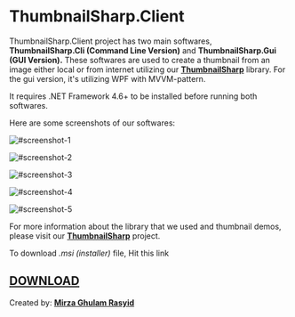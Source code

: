 # ThumbnailSharp.Client
ThumbnailSharp.Client project has two main softwares, **ThumbnailSharp.Cli (Command Line Version)** and **ThumbnailSharp.Gui (GUI Version).** These softwares are used to create a thumbnail from an image either local or from internet utilizing our **[ThumbnailSharp](https://github.com/mirzaevolution/ThumbnailSharp)** library. For the gui version, it's utilizing WPF with MVVM-pattern. 

It requires .NET Framework 4.6+ to be installed before running both softwares.

Here are some screenshots of our softwares:

![#screenshot-1](https://raw.githubusercontent.com/mirzaevolution/ThumbnailSharp.Client/master/AllSamples/Screenshoots/thumbnailsharp-cli.PNG)


![#screenshot-2](https://raw.githubusercontent.com/mirzaevolution/ThumbnailSharp.Client/master/AllSamples/Screenshoots/thumbnailsharp-gui1.PNG)


![#screenshot-3](https://raw.githubusercontent.com/mirzaevolution/ThumbnailSharp.Client/master/AllSamples/Screenshoots/thumbnailsharp-gui2.PNG)


![#screenshot-4](https://raw.githubusercontent.com/mirzaevolution/ThumbnailSharp.Client/master/AllSamples/Screenshoots/thumbnailsharp-gui3.PNG)


![#screenshot-5](https://raw.githubusercontent.com/mirzaevolution/ThumbnailSharp.Client/master/AllSamples/Screenshoots/thumbnailsharp-gui4.PNG)

For more information about the library that we used and thumbnail demos, please visit our **[ThumbnailSharp](https://github.com/mirzaevolution/ThumbnailSharp)** project.


To download *.msi (installer)* file, Hit this link
## [DOWNLOAD](https://github.com/mirzaevolution/ThumbnailSharp.Client/releases/download/1.0.0/ThumbnailSharp.Clients.msi)


Created by: **[Mirza Ghulam Rasyid](https://twitter.com/mirzaevolution)**
